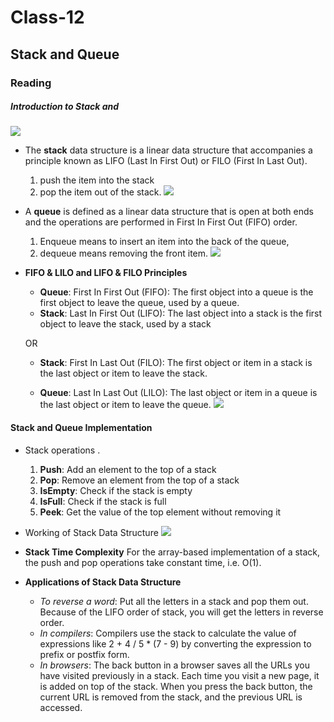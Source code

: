 # Class-12
## Stack and Queue
### Reading
##### Introduction to Stack and 
![](https://gohighbrow.com/wp-content/uploads/2018/07/Computer-science-fundamentals_6.1.png)
- The **stack** data structure is a linear data structure that accompanies a principle known as LIFO (Last In First Out) or FILO (First In Last Out).
    1. push the item into the stack
    2. pop the item out of the stack. 
![](https://everythingcomputerscience.com/images/stackImg.jpg)
- A **queue** is defined as a linear data structure that is open at both ends and the operations are performed in First In First Out (FIFO) order.
    1. Enqueue means to insert an item into the back of the queue, 
    2. dequeue means removing the front item.
![](https://everythingcomputerscience.com/images/queue.gif)
- **FIFO & LILO and LIFO & FILO Principles**
    - **Queue**: First In First Out (FIFO): The first object into a queue is the first object to leave the queue, used by a queue.
    - **Stack**: Last In First Out (LIFO): The last object into a stack is the first object to leave the stack, used by a stack

    OR

    - **Stack**: First In Last Out (FILO): The first object or item in a stack is the last object or item to leave the stack.

    - **Queue**: Last In Last Out (LILO): The last object or item in a queue is the last object or item to leave the queue.
![](https://media.geeksforgeeks.org/wp-content/uploads/FIFO.jpg)
#### Stack and Queue Implementation  
- Stack operations .

    1. **Push**: Add an element to the top of a stack
    2. **Pop**: Remove an element from the top of a stack
    3. **IsEmpty**: Check if the stack is empty
    4. **IsFull**: Check if the stack is full
    5. **Peek**: Get the value of the top element without removing it
- Working of Stack Data Structure
![](https://cdn.programiz.com/sites/tutorial2program/files/stack-operations.png)
- **Stack Time Complexity**
For the array-based implementation of a stack, the push and pop operations take constant time, i.e. O(1).

- **Applications of Stack Data Structure**

    - *To reverse a word*: Put all the letters in a stack and pop them out. Because of the LIFO order of stack, you will get the letters in reverse order.
    - *In compilers*: Compilers use the stack to calculate the value of expressions like 2 + 4 / 5 * (7 - 9) by converting the expression to prefix or postfix form.
    - *In browsers*: The back button in a browser saves all the URLs you have visited previously in a stack. Each time you visit a new page, it is added on top of the stack. When you press the back button, the current URL is removed from the stack, and the previous URL is accessed.